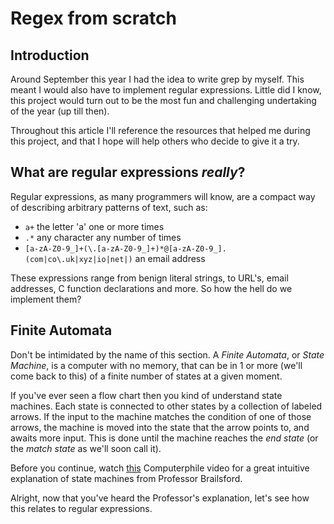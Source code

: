 # Regex from scratch

## Introduction

Around September this year I had the idea to write grep by myself.
This meant I would also have to implement regular expressions. Little did I
know, this project would turn out to be the most fun and challenging
undertaking of the year (up till then).

Throughout this article I'll reference the resources that helped me during this
project, and that I hope will help others who decide to give it a try.

## What are regular expressions _really_?

Regular expressions, as many programmers will know, are a compact way of describing arbitrary
patterns of text, such as:

- `a+` the letter 'a' one or more times
- `.*` any character any number of times
- `[a-zA-Z0-9_]+(\.[a-zA-Z0-9_]+)*@[a-zA-Z0-9_].(com|co\.uk|xyz|io|net|)` an
  email address

These expressions range from benign literal strings, to URL's, email addresses,
C function declarations and more. So how the hell do we implement them?

## Finite Automata

Don't be intimidated by the name of this section. A _Finite Automata_, or
_State Machine_, is a computer with no memory, that can be in 1 or more
(we'll come back to this) of a finite number of states at a given moment.

If you've ever seen a flow chart then you kind of understand state machines.
Each state is connected to other states by a collection of labeled arrows. If
the input to the machine matches the condition of one of those arrows, the
machine is moved into the state that the arrow points to, and awaits more
input. This is done until the machine reaches the _end state_ (or the _match state_
as we'll soon call it).

Before you continue, watch [this](https://www.youtube.com/watch?v=vhiiia1_hC4)
Computerphile video for a great intuitive explanation of state machines from
Professor Brailsford.

Alright, now that you've heard the Professor's explanation, let's see how this
relates to regular expressions.


